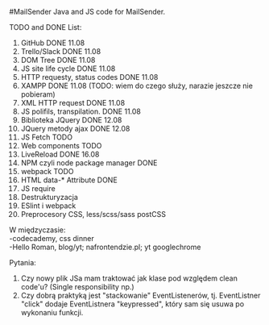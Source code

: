 #MailSender
Java and JS code for MailSender.

TODO and DONE List:
1. GitHub DONE 11.08 
2. Trello/Slack DONE 11.08
3. DOM Tree DONE 11.08 
4. JS site life cycle DONE 11.08
5. HTTP requesty, status codes DONE 11.08
6. XAMPP DONE 11.08 (TODO: wiem do czego służy, narazie jeszcze nie pobieram)
7. XML HTTP request DONE 11.08
8. JS polifils, transpilation. DONE 11.08
9. Biblioteka JQuery DONE 12.08
10. JQuery metody ajax DONE 12.08
11. JS Fetch TODO
12. Web components TODO
13. LiveReload DONE 16.08
14. NPM czyli node package manager DONE
15. webpack TODO
16. HTML data-* Attribute DONE
17. JS require
18. Destrukturyzacja
19. ESlint i webpack
20. Preprocesory CSS, less/scss/sass postCSS

W międzyczasie:  
-codecademy, css dinner  
-Hello Roman, blog/yt; nafrontendzie.pl; yt googlechrome

Pytania:
1. Czy nowy plik JSa mam traktować jak klase pod względem clean code'u? (Single responsibility np.)
2. Czy dobrą praktyką jest "stackowanie" EventListenerów, tj. EventListner "click" dodaje EventListnera "keypressed", który sam się usuwa po wykonaniu funkcji.